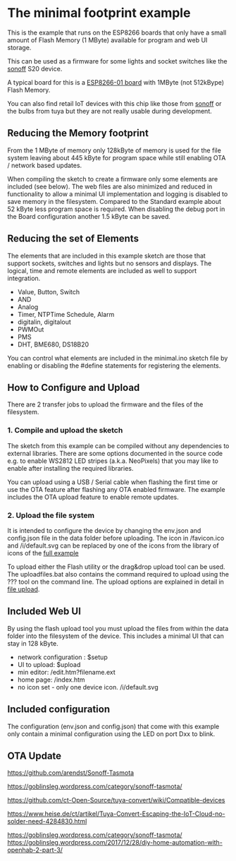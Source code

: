 # The minimal footprint example

This is the example that runs on the ESP8266 boards that only have a small amount of Flash Memory (1 MByte) available for program and web UI storage.

This can be used as a firmware for some lights and socket switches like the [sonoff](/boards/sonoff.md) S20 device. 

A typical board for this is a [ESP8266-01 board](/boards/boardesp01) with 1MByte (not 512kBype) Flash Memory.

You can also find retail IoT devices with this chip like those from [sonoff](/boards/sonoff.md) or the bulbs from tuya but they are not really usable during development.

## Reducing the Memory footprint 

From the 1 MByte of memory only 128kByte of memory is used for the file system leaving about 445 kByte for program space while still enabling OTA / network based updates.

When compiling the sketch to create a firmware only some elements are included (see below). The web files are also minimized and reduced in functionality to allow a minimal UI implementation and logging is disabled to save memory in the filesystem.
Compared to the Standard example about 52 kByte less program space is required.
When disabling the debug port in the Board configuration another 1.5 kByte can be saved. 


## Reducing the set of Elements 

The elements that are included in this example sketch are those that support sockets, switches and lights but no sensors and displays. The logical, time and remote elements are included as well to support integration.

* Value, Button, Switch
* AND
* Analog
* Timer, NTPTime Schedule, Alarm
* digitalin, digitalout
* PWMOut
* PMS
* DHT, BME680, DS18B20

You can control what elements are included in the minimal.ino sketch file by enabling or disabling the #define statements for registering the elements. 


## How to Configure and Upload

There are 2 transfer jobs to upload the firmware and the files of the filesystem.

### 1. Compile and upload the sketch

The sketch from this example can be compiled without any dependencies to external libraries.
There are some options documented in the source code e.g. to enable WS2812 LED stripes (a.k.a. NeoPixels) that you may like to enable after installing the required libraries.

You can upload using a USB / Serial cable when flashing the first time or use the OTA feature after flashing any OTA enabled firmware.
The example includes the OTA upload feature to enable remote updates.

### 2. Upload the file system

It is intended to configure the device by changing the env.json and config.json file in the data folder before uploading.
The icon in /favicon.ico and /i/default.svg can be replaced by one of the icons from the library of icons of the [full example](/examples/full)

To upload either the Flash utility or the drag&drop upload tool can be used. The uploadfiles.bat also contains the command required to upload using the ??? tool on the command line.
The upload options are explained in detail in [file upload](examples/fileupload).





## Included Web UI

By using the flash upload tool you must upload the files from within the data folder into the filesystem of the device. This includes a minimal UI that can stay in 128 kByte.

* network configuration : $setup
* UI to upload: $upload
* min editor: /edit.htm?filename.ext
* home page: /index.htm
* no icon set - only one device icon. /i/default.svg


## Included configuration

The configuration (env.json and config.json) that come with this example only contain a minimal configuration using the LED on port Dxx to blink.




## OTA Update


https://github.com/arendst/Sonoff-Tasmota

https://goblinsleg.wordpress.com/category/sonoff-tasmota/

https://github.com/ct-Open-Source/tuya-convert/wiki/Compatible-devices

https://www.heise.de/ct/artikel/Tuya-Convert-Escaping-the-IoT-Cloud-no-solder-need-4284830.html

https://goblinsleg.wordpress.com/category/sonoff-tasmota/
https://goblinsleg.wordpress.com/2017/12/28/diy-home-automation-with-openhab-2-part-3/




